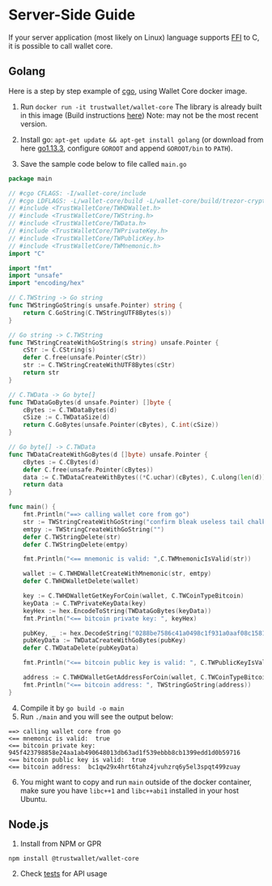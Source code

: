 # Server-Side Guide

If your server application (most likely on Linux) language supports [FFI](https://en.wikipedia.org/wiki/Foreign_function_interface) to C, it is possible to call wallet core.

## Golang

Here is a step by step example of [cgo](https://golang.org/cmd/cgo/), using Wallet Core docker image.

1. Run `docker run -it trustwallet/wallet-core`
   The library is already built in this image (Build instructions [here](building.md)) Note: may not be the most recent version.

2. Install go: `apt-get update && apt-get install golang`
   (or download from here [go1.13.3](https://dl.google.com/go/go1.13.3.linux-amd64.tar.gz), configure `GOROOT` and append `GOROOT/bin` to `PATH`).
3. Save the sample code below to file called `main.go`

```go
package main

// #cgo CFLAGS: -I/wallet-core/include
// #cgo LDFLAGS: -L/wallet-core/build -L/wallet-core/build/trezor-crypto -lTrustWalletCore -lprotobuf -lTrezorCrypto -lc++ -lm
// #include <TrustWalletCore/TWHDWallet.h>
// #include <TrustWalletCore/TWString.h>
// #include <TrustWalletCore/TWData.h>
// #include <TrustWalletCore/TWPrivateKey.h>
// #include <TrustWalletCore/TWPublicKey.h>
// #include <TrustWalletCore/TWMnemonic.h>
import "C"

import "fmt"
import "unsafe"
import "encoding/hex"

// C.TWString -> Go string
func TWStringGoString(s unsafe.Pointer) string {
	return C.GoString(C.TWStringUTF8Bytes(s))
}

// Go string -> C.TWString
func TWStringCreateWithGoString(s string) unsafe.Pointer {
	cStr := C.CString(s)
	defer C.free(unsafe.Pointer(cStr))
	str := C.TWStringCreateWithUTF8Bytes(cStr)
	return str
}

// C.TWData -> Go byte[]
func TWDataGoBytes(d unsafe.Pointer) []byte {
	cBytes := C.TWDataBytes(d)
	cSize := C.TWDataSize(d)
	return C.GoBytes(unsafe.Pointer(cBytes), C.int(cSize))
}

// Go byte[] -> C.TWData
func TWDataCreateWithGoBytes(d []byte) unsafe.Pointer {
	cBytes := C.CBytes(d)
	defer C.free(unsafe.Pointer(cBytes))
	data := C.TWDataCreateWithBytes((*C.uchar)(cBytes), C.ulong(len(d)))
	return data
}

func main() {
	fmt.Println("==> calling wallet core from go")
	str := TWStringCreateWithGoString("confirm bleak useless tail chalk destroy horn step bulb genuine attract split")
	emtpy := TWStringCreateWithGoString("")
	defer C.TWStringDelete(str)
	defer C.TWStringDelete(emtpy)

	fmt.Println("<== mnemonic is valid: ",C.TWMnemonicIsValid(str))

	wallet := C.TWHDWalletCreateWithMnemonic(str, emtpy)
	defer C.TWHDWalletDelete(wallet)

	key := C.TWHDWalletGetKeyForCoin(wallet, C.TWCoinTypeBitcoin)
	keyData := C.TWPrivateKeyData(key)
	keyHex := hex.EncodeToString(TWDataGoBytes(keyData))
	fmt.Println("<== bitcoin private key: ", keyHex)

	pubKey, _ := hex.DecodeString("0288be7586c41a0498c1f931a0aaf08c15811ee2651a5fe0fa213167dcaba59ae8")
	pubKeyData := TWDataCreateWithGoBytes(pubKey)
	defer C.TWDataDelete(pubKeyData)

	fmt.Println("<== bitcoin public key is valid: ", C.TWPublicKeyIsValid(pubKeyData, C.TWPublicKeyTypeSECP256k1))

	address := C.TWHDWalletGetAddressForCoin(wallet, C.TWCoinTypeBitcoin)
	fmt.Println("<== bitcoin address: ", TWStringGoString(address))
}
```

4. Compile it by `go build -o main`
5. Run `./main` and you will see the output below:

```shell
==> calling wallet core from go
<== mnemonic is valid:  true
<== bitcoin private key:  945f423798858e24aa1ab490648013db63ad1f539ebbb8cb1399edd1d0b59716
<== bitcoin public key is valid:  true
<== bitcoin address:  bc1qw29x4hrt6tahz4jvuhzrq6y5el3spqt499zuay
```

6. You might want to copy and run `main` outside of the docker container, make sure you have `libc++1` and `libc++abi1` installed in your host Ubuntu.

## Node.js

1. Install from NPM or GPR

```shell
npm install @trustwallet/wallet-core
```

2. Check [tests](https://github.com/trustwallet/wallet-core/tree/master/wasm/tests) for API usage
